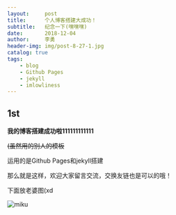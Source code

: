 ```yaml
---
layout:     post
title:      个人博客搭建大成功！
subtitle:   纪念一下(嘿嘿嘿)
date:       2018-12-04
author:     李勇
header-img: img/post-8-27-1.jpg
catalog: true
tags:
    - blog
    - Github Pages
    - jekyll
    - imlowliness
---
```


## 1st ##
**我的博客搭建成功啦111111111111**

<s>(虽然用的别人的模板</s>

运用的是Github Pages和jekyll搭建

那么就是这样，欢迎大家留言交流，交换友链也是可以的哦！

下面放老婆图(xd

![miku](https://puu.sh/BmI9f/1e4d83a0f1.jpg)
